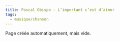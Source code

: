 ```yaml
---
title: Pascal Obispo - L’important c’est d’aimer
tags:
  - musique/chanson
---
```


Page créée automatiquement, mais vide.
